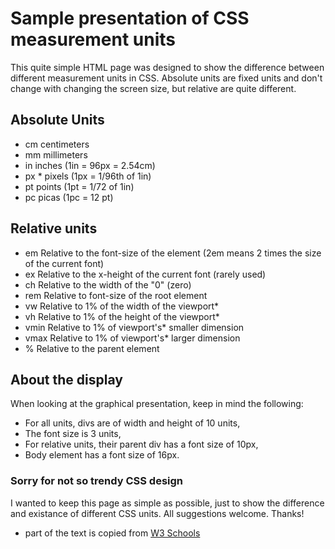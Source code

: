 # Sample presentation of CSS measurement units

This quite simple HTML page was designed to show the difference between different measurement units in CSS. Absolute units are fixed units and don't change with changing the screen size, but relative are quite different.

## Absolute Units
- cm centimeters
- mm millimeters
- in inches (1in = 96px = 2.54cm)
- px * pixels (1px = 1/96th of 1in)
- pt points (1pt = 1/72 of 1in)
- pc picas (1pc = 12 pt)
## Relative units
- em Relative to the font-size of the element (2em means 2 times the size of the current font)
- ex Relative to the x-height of the current font (rarely used)
- ch Relative to the width of the "0" (zero)
- rem Relative to font-size of the root element
- vw Relative to 1% of the width of the viewport*
- vh Relative to 1% of the height of the viewport*
- vmin Relative to 1% of viewport's* smaller dimension
- vmax Relative to 1% of viewport's* larger dimension
- % Relative to the parent element
## About the display
When looking at the graphical presentation, keep in mind the following:
- For all units, divs are of width and height of 10 units,
- The font size is 3 units,
- For relative units, their parent div has a font size of 10px,
- Body element has a font size of 16px.
### Sorry for not so trendy CSS design
I wanted to keep this page as simple as possible, just to show the difference and existance of different CSS units. All suggestions welcome. Thanks!
* part of the text is copied from [W3 Schools](https://www.w3schools.com/cssref/css_units.asp)
